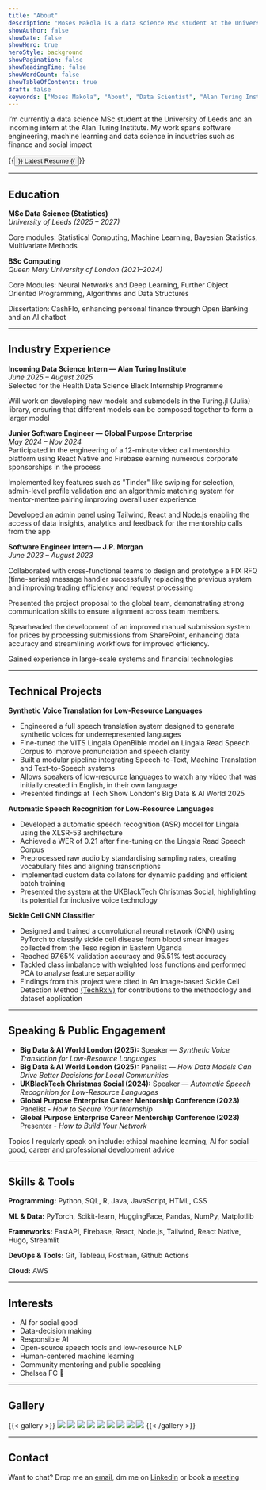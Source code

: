 ```yaml
---
title: "About"
description: "Moses Makola is a data science MSc student at the University of Leeds and incoming intern at the Alan Turing Institute. He has experience at J.P. Morgan and Global Purpose Enterprise, and has delivered talks on ethical AI and voice translation at major conferences."
showAuthor: false
showDate: false
showHero: true
heroStyle: background
showPagination: false
showReadingTime: false
showWordCount: false
showTableOfContents: true
draft: false
keywords: ["Moses Makola", "About", "Data Scientist", "Alan Turing Institute", "University of Leeds", "J.P. Morgan", "Ethical AI", "Voice Technology", "Healthcare AI", "Machine Learning", "Low Resource Languages"]
---
```


I’m currently a data science MSc student at the University of Leeds and an incoming intern at the Alan Turing Institute. My work spans software engineering, machine learning and data science in industries such as finance and social impact

{{<button href="MosesMakolaResumeApril2025.pdf">}}
    Latest Resume
{{</button>}}

---

## Education

**MSc Data Science (Statistics)**  
*University of Leeds (2025 – 2027)*

Core modules: Statistical Computing, Machine Learning, Bayesian Statistics, Multivariate Methods

**BSc Computing**  
*Queen Mary University of London (2021–2024)*  

Core Modules: Neural Networks and Deep Learning, Further Object Oriented Programming, Algorithms and Data Structures

Dissertation: CashFlo, enhancing personal finance through Open Banking and an AI chatbot

---

## Industry Experience

**Incoming Data Science Intern — Alan Turing Institute**  
*June 2025 – August 2025*  
Selected for the Health Data Science Black Internship Programme

Will work on developing new models and submodels in the Turing.jl (Julia) library, ensuring that different models can be composed together to form a larger model

**Junior Software Engineer — Global Purpose Enterprise**  
*May 2024 – Nov 2024*  
Participated in the engineering of a 12-minute video call mentorship platform using React Native and Firebase earning numerous corporate sponsorships in the process

Implemented key features such as "Tinder" like swiping for selection, admin-level profile validation and an algorithmic matching system for mentor-mentee pairing improving overall user experience

Developed an admin panel using Tailwind, React and Node.js enabling the access of data insights, analytics and feedback for the mentorship calls from the app

**Software Engineer Intern — J.P. Morgan**  
*June 2023 – August 2023*  

Collaborated with cross-functional teams to design and prototype a FIX RFQ (time-series) message handler
successfully replacing the previous system and improving trading efficiency and request processing

Presented the project proposal to the global team, demonstrating strong communication skills to ensure alignment across team members.

Spearheaded the development of an improved manual submission system for prices by processing submissions
from SharePoint, enhancing data accuracy and streamlining workflows for improved efficiency.

Gained experience in large-scale systems and financial technologies

---

## Technical Projects

**Synthetic Voice Translation for Low-Resource Languages**

* Engineered a full speech translation system designed to generate synthetic voices for underrepresented languages
* Fine-tuned the VITS Lingala OpenBible model on Lingala Read Speech Corpus to improve pronunciation and speech clarity
* Built a modular pipeline integrating Speech-to-Text, Machine Translation and Text-to-Speech systems
* Allows speakers of low-resource languages to watch any video that was initially created in English, in their own language
* Presented findings at Tech Show London's Big Data & AI World 2025 

**Automatic Speech Recognition for Low-Resource Languages**  

* Developed a automatic speech recognition (ASR) model for Lingala using the XLSR-53 architecture
* Achieved a WER of 0.21 after fine-tuning on the Lingala Read Speech Corpus
* Preprocessed raw audio by standardising sampling rates, creating vocabulary files and aligning transcriptions
* Implemented custom data collators for dynamic padding and efficient batch training
* Presented the system at the UKBlackTech Christmas Social, highlighting its potential for inclusive voice technology

**Sickle Cell CNN Classifier**  

* Designed and trained a convolutional neural network (CNN) using PyTorch to classify sickle cell disease from blood smear images collected from the Teso region in Eastern Uganda
* Reached 97.65% validation accuracy and 95.51% test accuracy
* Tackled class imbalance with weighted loss functions and performed PCA to analyse feature separability
* Findings from this project were cited in An Image-based Sickle Cell Detection Method [(TechRxiv)](https://www.techrxiv.org/doi/full/10.36227/techrxiv.173161086.63114554/v1) for contributions to the methodology and dataset application

---

## Speaking & Public Engagement

- **Big Data & AI World London (2025):** Speaker — *Synthetic Voice Translation for Low-Resource Languages*
- **Big Data & AI World London (2025):** Panelist — *How Data Models Can Drive Better Decisions for Local Communities*
- **UKBlackTech Christmas Social (2024):** Speaker — *Automatic Speech Recognition for Low-Resource Languages*
- **Global Purpose Enterprise Career Mentorship Conference (2023)** Panelist - *How to Secure Your Internship*
- **Global Purpose Enterprise Career Mentorship Conference (2023)** Presenter - *How to Build Your Network*

Topics I regularly speak on include: ethical machine learning, AI for social good, career and professional development advice

---

## Skills & Tools

**Programming:** Python, SQL, R, Java, JavaScript, HTML, CSS

**ML & Data:** PyTorch, Scikit-learn, HuggingFace, Pandas, NumPy, Matplotlib  

**Frameworks:** FastAPI, Firebase, React, Node.js, Tailwind, React Native, Hugo, Streamlit 

**DevOps & Tools:** Git, Tableau, Postman, Github Actions

**Cloud:** AWS

---

## Interests

- AI for social good
- Data-decision making
- Responsible AI
- Open-source speech tools and low-resource NLP
- Human-centered machine learning
- Community mentoring and public speaking
- Chelsea FC 🔵

---
## Gallery

{{< gallery >}}
  <img src="gallery/moses_gpe1.jpg" class="grid-w33 md:grid-w25 xl:grid-w20" />
  <img src="gallery/moses_gpe2.jpg" class="grid-w33 md:grid-w25 xl:grid-w20" />
  <img src="gallery/moses_gpe3.jpg" class="grid-w33 md:grid-w25 xl:grid-w20" />
  <img src="gallery/moses_jp1.png" class="grid-w33 md:grid-w25 xl:grid-w20" />
  <img src="gallery/moses_lts1.png" class="grid-w33 md:grid-w25 xl:grid-w20" />
  <img src="gallery/moses_lts2.png" class="grid-w33 md:grid-w25 xl:grid-w20" />
  <img src="gallery/moses_lts3.jpg" class="grid-w33 md:grid-w25 xl:grid-w20" />
  <img src="gallery/moses_ukbt1.jpg" class="grid-w33 md:grid-w25 xl:grid-w20" />
  <img src="gallery/moses_uni1.png" class="grid-w33 md:grid-w25 xl:grid-w20" />
{{< /gallery >}}

---

## Contact

Want to chat? Drop me an [email](mailto:mail@mosesmakola.com), dm me on [Linkedin](https://linkedin.com/in/moses-makola) or book a [meeting](https://calendly.com/moses-makola/30min)

